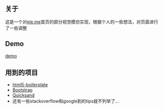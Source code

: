 ## 关于

这是一个对[ele.me](http://ele.me)首页的部分视觉模仿实现，根据个人的一些想法，对页面进行了一些调整

## Demo

[demo](hanaarena.github.io/Little-eleme/)

## 用到的项目

 - [html5-boilerplate](https://github.com/h5bp/html5-boilerplate)
 - [Bootstrap](https://github.com/twbs/bootstrap) 
 - [Quicksand](https://github.com/razorjack/quicksand)
 - 还有一些stackoverflow和google到的tips就不列举了... 
